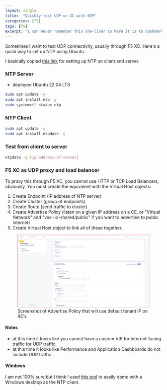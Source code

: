 ```yaml
---
layout: single
title:  "Quickly test UDP on XC with NTP"
categories: [f5]
tags: [f5]
excerpt: "I can never remember this one-liner so here it is to bookmark." #this is a custom variable meant for a short description to be displayed on home page
---
```

Sometimes I want to test UDP connectivity, usually through F5 XC. Here's a quick way to set up NTP using Ubuntu.

I basically copied [this link](https://www.tecmint.com/install-ntp-server-and-client-on-ubuntu/) for setting up NTP on client and server.

### NTP Server
- deployed Ubuntu 22.04 LTS

````bash
sudo apt update -y
sudo apt install ntp -y
sudo systemctl status ntp
````

### NTP Client

````bash
sudo apt update -y
sudo apt install ntpdate -y
````

### Test from client to server
````bash
ntpdate -q [ip-address-of-server]
````

### F5 XC as UDP proxy and load balancer
To proxy this through F5 XC, you cannot use HTTP or TCP Load Balancers, obviously. You must create the equivalent with the Virtual Host objects:

1. Create Endpoint (IP address of NTP server)
2. Create Cluster (group of endpoints)
3. Create Route (send traffic to cluster)
4. Create Advertise Policy (listen on a given IP address on a CE, or "Virtual Network" and "vesi-io-shared/public" if you want to advertise to public Internet)
5. Create Virtual Host object to link all of these together.

<figure>
    <a href="/assets/ntp-on-xc/xc-screenshot-udp-advertise-policy.png"><img src="/assets/ntp-on-xc/xc-screenshot-udp-advertise-policy.png"></a>
    <figcaption>Screenshot of Advertise Policy that will use default tenant IP on RE's</figcaption>
</figure>

#### Notes
- at this time it looks like you cannot have a custom VIP for internet-facing traffic for UDP traffic.
- at this time it looks like Performance and Application Dashboards do not include UDP traffic.

#### Windows
I am not 100% sure but I think I used [this tool](https://www.timesynctool.com/) to easily demo with a Windows desktop as the NTP client.